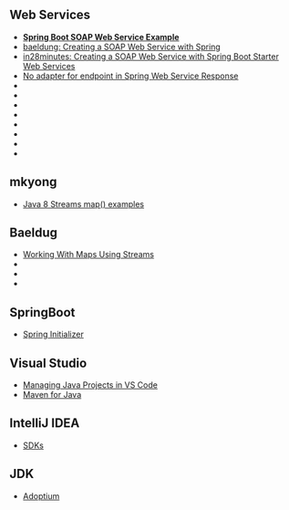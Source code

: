 

## Web Services
- [**Spring Boot SOAP Web Service Example**](https://www.concretepage.com/spring-boot/spring-boot-soap-web-service-example)
- [baeldung: Creating a SOAP Web Service with Spring](https://www.baeldung.com/spring-boot-soap-web-service)
- [in28minutes: Creating a SOAP Web Service with Spring Boot Starter Web Services](https://www.springboottutorial.com/creating-soap-web-service-with-spring-boot-web-services-starter)
- [No adapter for endpoint in Spring Web Service Response](https://stackoverflow.com/questions/15282656/no-adapter-for-endpoint-in-spring-web-service-response)
- [](https://www.ibm.com/docs/en/jfsm/1.1.2.1?topic=queries-xsd-data-types)
- [](https://www.ibm.com/docs/en/bpm/8.5.6?topic=support-supported-xml-schema-data-types)
- [](https://github.com/Java-Techie-jt/spring-boot-soap-ws)
- [](https://stackoverflow.com/questions/9243772/how-to-make-an-element-in-xml-schema-optional)
- [](https://stackoverflow.com/questions/32437296/xsd-required-element)
- [](https://stackoverflow.com/questions/4821477/xml-schema-minoccurs-maxoccurs-default-values/33686479#33686479)
- [](https://stackoverflow.com/questions/45192373/how-to-assign-a-value-from-application-properties-to-a-static-variable)
- [](https://stackoverflow.com/questions/70953595/how-to-set-up-init-method-with-file-constants-for-spring-application)


## mkyong

- [Java 8 Streams map() examples](https://mkyong.com/java8/java-8-streams-map-examples/)

## Baeldug

- [Working With Maps Using Streams](https://www.baeldung.com/java-maps-streams)
- [](https://www.baeldung.com/java-init-list-one-line)
- [](https://www.baeldung.com/java-initialization)
- [](https://www.baeldung.com/spring-value-annotation)


## SpringBoot

- [Spring Initializer](https://start.spring.io/#!type=maven-project&language=java&platformVersion=2.7.6&packaging=jar&jvmVersion=1.8&groupId=com.example.soap&artifactId=springboot-task-tracker-h2-soap-ws&name=springboot-task-tracker-h2-soap-ws&description=Demo%20project%20for%20Spring%20Boot&packageName=com.example.soap&dependencies=web-services,devtools,lombok,data-jpa,h2)


## Visual Studio
- [Managing Java Projects in VS Code](https://code.visualstudio.com/docs/java/java-project)
- [Maven for Java](https://marketplace.visualstudio.com/items?itemName=vscjava.vscode-maven)

## IntelliJ IDEA

- [SDKs](https://www.jetbrains.com/help/idea/sdk.html#change-module-sdk)

## JDK
- [Adoptium](https://adoptium.net/)
